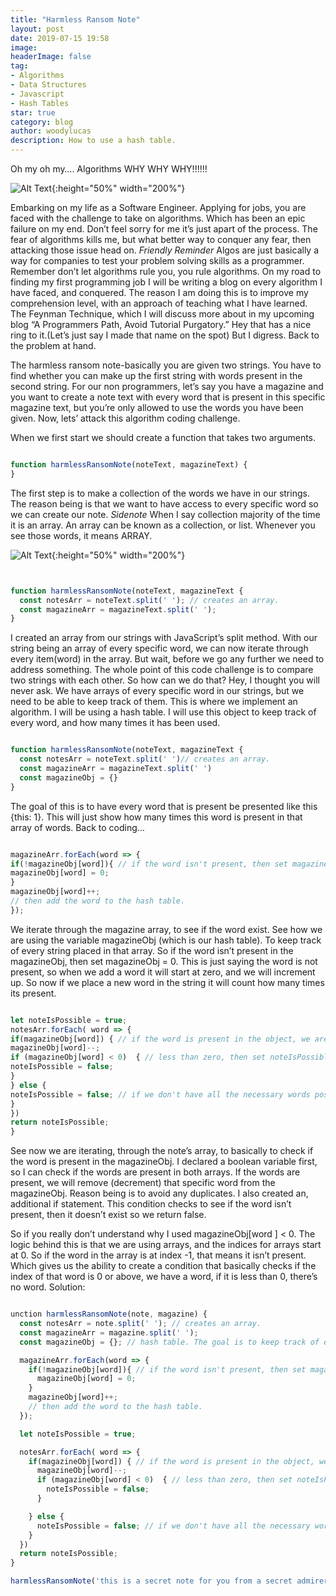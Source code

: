 ```yaml
---
title: "Harmless Ransom Note"
layout: post
date: 2019-07-15 19:58
image:
headerImage: false
tag:
- Algorithms
- Data Structures
- Javascript
- Hash Tables
star: true
category: blog
author: woodylucas
description: How to use a hash table.
---
```

Oh my oh my…. Algorithms WHY WHY WHY!!!!!!

![Alt Text](https://media.giphy.com/media/KupdfnqWwV7J6/giphy.gif){:height="50%" width="200%"}

Embarking on my life as a Software Engineer. Applying for jobs, you are faced with the challenge to take on algorithms. Which has been an epic failure on my end. Don’t feel sorry for me it’s just apart of the process. The fear of algorithms kills me, but what better way to conquer any fear, then attacking those issue head on. *Friendly Reminder* Algos are just basically a way for companies to test your problem solving skills as a programmer. Remember don’t let algorithms rule you, you rule algorithms. On my road to finding my first programming job I will be writing a blog on every algorithm I have faced, and conquered. The reason I am doing this is to improve my comprehension level, with an approach of teaching what I have learned. The Feynman Technique, which I will discuss more about in my upcoming blog “A Programmers Path, Avoid Tutorial Purgatory.” Hey that has a nice ring to it.(Let’s just say I made that name on the spot) But I digress. Back to the problem at hand.

The harmless ransom note-basically you are given two strings. You have to find whether you can make up the first string with words present in the second string. For our non programmers, let’s say you have a magazine and you want to create a note text with every word that is present in this specific magazine text, but you’re only allowed to use the words you have been given.
Now, lets’ attack this algorithm coding challenge.

When we first start we should create a function that takes two arguments.

```javascript

function harmlessRansomNote(noteText, magazineText) {
}


```

The first step is to make a collection of the words we have in our strings. The reason being is that we want to have access to every specific word so we can create our note. *Sidenote* When I say collection majority of the time it is an array. An array can be known as a collection, or list. Whenever you see those words, it means ARRAY.

![Alt Text](https://media.giphy.com/media/eBpiVHAzU8XXtvPCae/giphy.gif){:height="50%" width="200%"}


```javascript


function harmlessRansomNote(noteText, magazineText {
  const notesArr = noteText.split(' '); // creates an array.
  const magazineArr = magazineText.split(' ');
}

```


I created an array from our strings with JavaScript’s split method.
With our string being an array of every specific word, we can now iterate through every item(word) in the array.
But wait, before we go any further we need to address something. The whole point of this code challenge is to compare two strings with each other. So how can we do that? Hey, I thought you will never ask. We have arrays of every specific word in our strings, but we need to be able to keep track of them. This is where we implement an algorithm. I will be using a hash table. I will use this object to keep track of every word, and how many times it has been used.

```javascript

function harmlessRansomNote(noteText, magazineText {
  const notesArr = noteText.split(' ')// creates an array.
  const magazineArr = magazineText.split(' ')
  const magazineObj = {}
}

```

The goal of this is to have every word that is present be presented like this {this: 1}. This will just show how many times this word is present in that array of words. Back to coding…

```javascript

magazineArr.forEach(word => {
if(!magazineObj[word]){ // if the word isn't present, then set magazineObj equal to zero. The reason being we're stating it doesn't exist.
magazineObj[word] = 0;
}
magazineObj[word]++;
// then add the word to the hash table.
});

```

We iterate through the magazine array, to see if the word exist. See how we are using the variable magazineObj (which is our hash table). To keep track of every string placed in that array. So if the word isn’t present in the magazineObj, then set magazineObj = 0. This is just saying the word is not present, so when we add a word it will start at zero, and we will increment up. So now if we place a new word in the string it will count how many times its present.

```javascript

let noteIsPossible = true;
notesArr.forEach( word => {
if(magazineObj[word]) { // if the word is present in the object, we are going to remove that word to avoid duplicates.
magazineObj[word]--;
if (magazineObj[word] < 0)  { // less than zero, then set noteIsPossible to false because it doesn't exist.
noteIsPossible = false;
}
} else {
noteIsPossible = false; // if we don't have all the necessary words possbile. We will mark it false.
}
})
return noteIsPossible;
}


```

See now we are iterating, through the note’s array, to basically to check if the word is present in the magazineObj. I declared a boolean variable first, so I can check if the words are present in both arrays. If the words are present, we will remove (decrement) that specific word from the magazineObj. Reason being is to avoid any duplicates. I also created an, additional if statement. This condition checks to see if the word isn’t present, then it doesn’t exist so we return false.


So if you really don’t understand why I used magazineObj[word ] < 0. The logic behind this is that we are using arrays, and the indices for arrays start at 0. So if the word in the array is at index -1, that means it isn’t present. Which gives us the ability to create a condition that basically checks if the index of that word is 0 or above, we have a word, if it is less than 0, there’s no word.
Solution:

```javascript

unction harmlessRansomNote(note, magazine) {
  const notesArr = note.split(' '); // creates an array.
  const magazineArr = magazine.split(' ');
  const magazineObj = {}; // hash table. The goal is to keep track of every specific word. Should look like this { this: 1 }

  magazineArr.forEach(word => {
    if(!magazineObj[word]){ // if the word isn't present, then set magazineObj equal to zero. The reason being we're stating it doesn't exist.
      magazineObj[word] = 0;
    }
    magazineObj[word]++;
    // then add the word to the hash table.
  });

  let noteIsPossible = true;

  notesArr.forEach( word => {
    if(magazineObj[word]) { // if the word is present in the object, we are going to remove that word to avoid duplicates.
      magazineObj[word]--;
      if (magazineObj[word] < 0)  { // less than zero, then set noteIsPossible to false because it doesn't exist.
        noteIsPossible = false;
      }

    } else {
      noteIsPossible = false; // if we don't have all the necessary words possbile. We will mark it false.
    }
  })
  return noteIsPossible;
}

harmlessRansomNote('this is a secret note for you from a secret admirer', 'puerto rico is a place of great wonder and excitement it has many secret waterfall locations that i am an admirer of you must hike quite a distance to find the secret places as they are far from populated areas but it is worth the effort a tip i have for you is to go early in the morning when it is not so hot out also note that you must wear hiking boots this is one of the best places i have ever visited');
```
